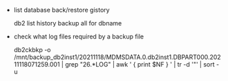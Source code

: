 - list database back/restore gistory

     db2 list history backup all for dbname 

- check what log files required by a backup file

    db2ckbkp -o /mnt/backup_db2inst1/20211118/MDMSDATA.0.db2inst1.DBPART000.20211118071259.001  | grep "26.*LOG" | awk ' { print $NF } ' | tr -d '"' | sort -u

